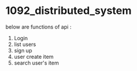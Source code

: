 # 1092_distributed_system

  below are functions of api :
  1. Login
  2. list users
  3. sign up
  4. user create item
  5. search user's item
